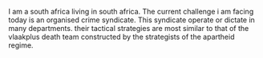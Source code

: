 I am a south africa living in south africa. The current challenge i am facing today is an organised crime syndicate. This syndicate operate or dictate in many departments. their tactical strategies are most similar to that of the vlaakplus death team constructed by the strategists of the apartheid regime.
